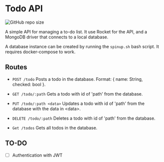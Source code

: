 # Todo API

![GitHub repo size](https://img.shields.io/github/repo-size/Mongark/todo-api)

A simple API for managing a to-do list. It use Rocket for the API, and a MongoDB driver that connects to a local database.

A database instance can be created by running the `spinup.sh` bash script. It requires docker-compose to work.

## Routes

* `POST /todo` Posts a todo in the database. Format: { name: String, checked: bool }.

* `GET /todo/:path` Gets a todo with id of 'path' from the database.

* `PUT /todo/:path <data>` Updates a todo with id of 'path' from the database with the data in \<data\>.

* `DELETE /todo/:path` Deletes a todo with id of 'path' from the database.

* `Get /todos` Gets all todos in the database.

## TO-DO

-[ ] Authentication with JWT
